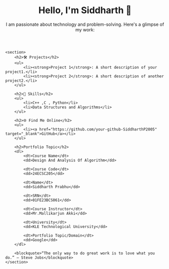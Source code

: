<!DOCTYPE html>
<html lang="en">
<head>
    <meta charset="UTF-8">
    <meta name="viewport" content="width=device-width, initial-scale=1.0">
    <title>Portfolio</title>
    <link rel="stylesheet" href="style.css">
    <link href="https://fonts.googleapis.com/css2?family=Poppins:wght@300;400;600&display=swap" rel="stylesheet">
</head>
<body>
    <header>
        <h1>Hello, I'm Siddharth 👋</h1>
        <p>I am passionate about technology and problem-solving. Here's a glimpse of my work:</p>
    </header>

    <section>
        <h2>🛠️ Projects</h2>
        <ul>
            <li><strong>Project 1</strong>: A short description of your project1.</li>
            <li><strong>Project 2</strong>: A short description of another project2.</li>
        </ul>

        <h2>🚀 Skills</h2>
        <ul>
            <li>C++ ,C , Python</li>
            <li>Data Structures and Algorithms</li>
        </ul>

        <h2>🌐 Find Me Online</h2>
        <ul>
            <li><a href="https://github.com/your-github-SiddharthP2005" target="_blank">GitHub</a></li>
        </ul>

        <h2>Portfolio Topic</h2>
        <dl>
            <dt>Course Name</dt>
            <dd>Design And Analysis Of Algorithm</dd>

            <dt>Course Code</dt>
            <dd>24ECSC205</dd>

            <dt>Name</dt>
            <dd>Siddharth Prabhu</dd>

            <dt>SRN</dt>
            <dd>01FE23BCS061</dd>

            <dt>Course Instructor</dt>
            <dd>Mr.Mallikarjun Akki</dd>

            <dt>University</dt>
            <dd>KLE Technological University</dd>

            <dt>Portfolio Topic/Domain</dt>
            <dd>Google</dd>
        </dl>

        <blockquote>“The only way to do great work is to love what you do.” – Steve Jobs</blockquote>
    </section>
</body>
</html>
